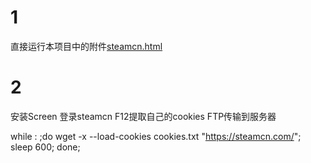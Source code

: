 # 1

直接运行本项目中的附件[steamcn.html](https://github.com/zhz1237ok/STCN_solution/blob/master/SteamCN.html)

<html>
<head><meta http-equiv="refresh" content="5"></head>
<frameset>
<frame src="https://steamcn.com/" name="iframe">
</frameset></frameset>
</html>

# 2

安装Screen
登录steamcn F12提取自己的cookies FTP传输到服务器

while : ;do wget -x --load-cookies cookies.txt "https://steamcn.com/"; sleep 600; done;


